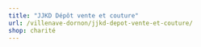 ```yaml
---
title: "JJKD Dépôt vente et couture"
url: /villenave-dornon/jjkd-depot-vente-et-couture/
shop: charité
---
```

